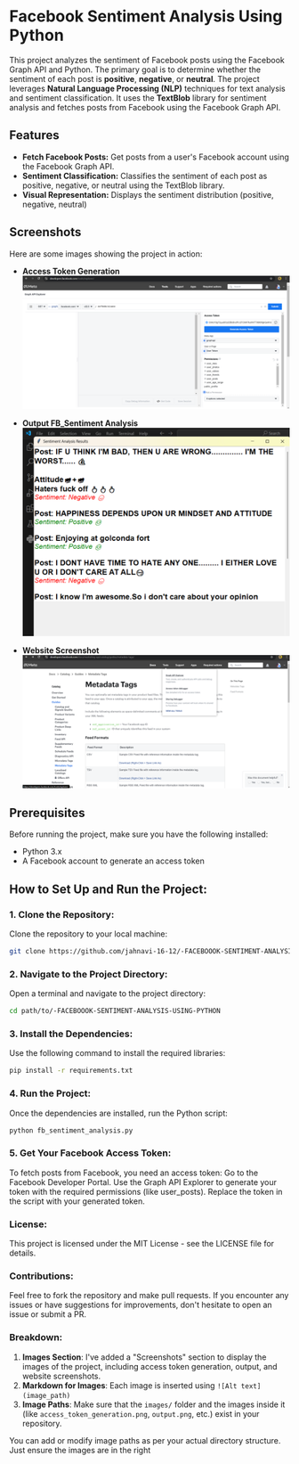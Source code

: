 # Facebook Sentiment Analysis Using Python

This project analyzes the sentiment of Facebook posts using the Facebook Graph API and Python. The primary goal is to determine whether the sentiment of each post is **positive**, **negative**, or **neutral**. The project leverages **Natural Language Processing (NLP)** techniques for text analysis and sentiment classification. It uses the **TextBlob** library for sentiment analysis and fetches posts from Facebook using the Facebook Graph API.

## Features
- **Fetch Facebook Posts:** Get posts from a user's Facebook account using the Facebook Graph API.
- **Sentiment Classification:** Classifies the sentiment of each post as positive, negative, or neutral using the TextBlob library.
- **Visual Representation:** Displays the sentiment distribution (positive, negative, neutral)

## Screenshots
Here are some images showing the project in action:

- **Access Token Generation**
  ![Access Token Generation](images/access_token_generation.png.png)

- **Output FB_Sentiment Analysis**
  ![Sentiment Analysis Output](images/output.png.png)

- **Website Screenshot**
  ![Website Screenshot](images/website_screenshot.png.png)

## Prerequisites
Before running the project, make sure you have the following installed:
- Python 3.x
- A Facebook account to generate an access token

## How to Set Up and Run the Project:

### 1. Clone the Repository:
Clone the repository to your local machine:
```bash
git clone https://github.com/jahnavi-16-12/-FACEBOOOK-SENTIMENT-ANALYSIS-USING-PYTHON.git
```
### 2. Navigate to the Project Directory:
Open a terminal and navigate to the project directory:

```bash
cd path/to/-FACEBOOOK-SENTIMENT-ANALYSIS-USING-PYTHON
```
### 3. Install the Dependencies:
Use the following command to install the required libraries:
```bash
pip install -r requirements.txt
```
### 4. Run the Project:
Once the dependencies are installed, run the Python script:
```bash
python fb_sentiment_analysis.py
```
### 5. Get Your Facebook Access Token:
To fetch posts from Facebook, you need an access token:
Go to the Facebook Developer Portal.
Use the Graph API Explorer to generate your token with the required permissions (like user_posts).
Replace the token in the script with your generated token.
### License:
This project is licensed under the MIT License - see the LICENSE file for details.
### Contributions:
Feel free to fork the repository and make pull requests. If you encounter any issues or have suggestions for improvements, don't hesitate to open an issue or submit a PR.

### Breakdown:
1. **Images Section**: I've added a "Screenshots" section to display the images of the project, including access token generation, output, and website screenshots.
2. **Markdown for Images**: Each image is inserted using `![Alt text](image_path)`
3. **Image Paths**: Make sure that the `images/` folder and the images inside it (like `access_token_generation.png`, `output.png`, etc.) exist in your repository.

You can add or modify image paths as per your actual directory structure. Just ensure the images are in the right


